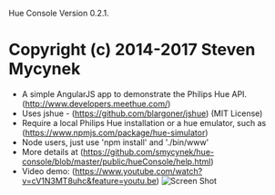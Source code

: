 Hue Console
Version 0.2.1.

Copyright (c) 2014-2017 Steven Mycynek
===============

*  A simple AngularJS app to demonstrate the Philips Hue API. (http://www.developers.meethue.com/)
*  Uses jshue - (https://github.com/blargoner/jshue) (MIT License)
*  Require a local Philips Hue installation or a hue emulator, such as
   (https://www.npmjs.com/package/hue-simulator)
*  Node users, just use 'npm install' and './bin/www'
*  More details at (https://github.com/smycynek/hue-console/blob/master/public/hueConsole/help.html)
*  Video demo: (https://www.youtube.com/watch?v=cV1N3MT8uhc&feature=youtu.be)
![Screen Shot](./hue_screenshot.PNG)
